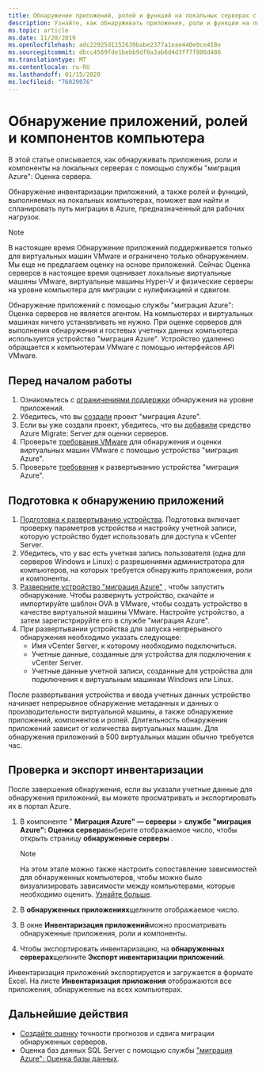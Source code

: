 ```yaml
---
title: Обнаружение приложений, ролей и функций на локальных серверах с помощью службы "миграция Azure"
description: Узнайте, как обнаруживать приложения, роли и функции на локальных серверах с помощью функции "Миграция серверов Azure".
ms.topic: article
ms.date: 11/20/2019
ms.openlocfilehash: adc22925d1152639babe2377a1eae440e0ce418e
ms.sourcegitcommit: dbcc4569fde1bebb9df0a3ab6d4d3ff7f806d486
ms.translationtype: MT
ms.contentlocale: ru-RU
ms.lasthandoff: 01/15/2020
ms.locfileid: "76029076"
---
```

# <a name="discover-machine-apps-roles-and-features"></a>Обнаружение приложений, ролей и компонентов компьютера

В этой статье описывается, как обнаруживать приложения, роли и компоненты на локальных серверах с помощью службы "миграция Azure": Оценка сервера.

Обнаружение инвентаризации приложений, а также ролей и функций, выполняемых на локальных компьютерах, поможет вам найти и спланировать путь миграции в Azure, предназначенный для рабочих нагрузок.

> [!NOTE]
> В настоящее время Обнаружение приложений поддерживается только для виртуальных машин VMware и ограничено только обнаружением. Мы еще не предлагаем оценку на основе приложений.  Сейчас Оценка серверов в настоящее время оценивает локальные виртуальные машины VMware, виртуальные машины Hyper-V и физические серверы на уровне компьютера для миграции с нулификацией и сдвигом.

Обнаружение приложений с помощью службы "миграция Azure": Оценка серверов не является агентом. На компьютерах и виртуальных машинах ничего устанавливать не нужно. При оценке серверов для выполнения обнаружения и гостевых учетных данных компьютера используется устройство "миграция Azure". Устройство удаленно обращается к компьютерам VMware с помощью интерфейсов API VMware.


## <a name="before-you-start"></a>Перед началом работы

1. Ознакомьтесь с [ограничениями поддержки](migrate-support-matrix-vmware.md#application-discovery) обнаружения на уровне приложений.
2. Убедитесь, что вы [создали](how-to-add-tool-first-time.md) проект "миграция Azure".
3. Если вы уже создали проект, убедитесь, что вы [добавили](how-to-assess.md) средство Azure Migrate: Server для оценки серверов.
4. Проверьте [требования VMware](migrate-support-matrix-vmware.md#vmware-requirements) для обнаружения и оценки виртуальных машин VMware с помощью устройства "миграция Azure".
4. Проверьте [требования](migrate-appliance.md) к развертыванию устройства "миграция Azure".

## <a name="prepare-for-app-discovery"></a>Подготовка к обнаружению приложений

1. [Подготовка к развертыванию устройства](tutorial-prepare-vmware.md). Подготовка включает проверку параметров устройства и настройку учетной записи, которую устройство будет использовать для доступа к vCenter Server.
2. Убедитесь, что у вас есть учетная запись пользователя (одна для серверов Windows и Linux) с разрешениями администратора для компьютеров, на которых требуется обнаружить приложения, роли и компоненты.
3. [Разверните устройство "миграция Azure"](how-to-set-up-appliance-vmware.md) , чтобы запустить обнаружение. Чтобы развернуть устройство, скачайте и импортируйте шаблон OVA в VMware, чтобы создать устройство в качестве виртуальной машины VMware. Настройте устройство, а затем зарегистрируйте его в службе "миграция Azure".
2. При развертывании устройства для запуска непрерывного обнаружения необходимо указать следующее:
    - Имя vCenter Server, к которому необходимо подключиться.
    - Учетные данные, созданные для устройства для подключения к vCenter Server.
    - Учетные данные учетной записи, созданные для устройства для подключения к виртуальным машинам Windows или Linux.

После развертывания устройства и ввода учетных данных устройство начинает непрерывное обнаружение метаданных и данных о производительности виртуальной машины, а также обнаружение приложений, компонентов и ролей.  Длительность обнаружения приложений зависит от количества виртуальных машин. Для обнаружения приложений в 500 виртуальных машин обычно требуется час.

## <a name="review-and-export-the-inventory"></a>Проверка и экспорт инвентаризации

После завершения обнаружения, если вы указали учетные данные для обнаружения приложений, вы можете просматривать и экспортировать их в портал Azure.

1. В компоненте " **Миграция Azure" — серверы** > **службе "миграция Azure": Оценка сервера**выберите отображаемое число, чтобы открыть страницу **обнаруженные серверы** .

    > [!NOTE]
    > На этом этапе можно также настроить сопоставление зависимостей для обнаруженных компьютеров, чтобы можно было визуализировать зависимости между компьютерами, которые необходимо оценить. [Узнайте больше](how-to-create-group-machine-dependencies.md).

2. В **обнаруженных приложениях**щелкните отображаемое число.
3. В окне **Инвентаризация приложений**можно просматривать обнаруженные приложения, роли и компоненты.
4. Чтобы экспортировать инвентаризацию, на **обнаруженных серверах**щелкните **Экспорт инвентаризации приложений**.

Инвентаризация приложений экспортируется и загружается в формате Excel. На листе **Инвентаризация приложения** отображаются все приложения, обнаруженные на всех компьютерах.

## <a name="next-steps"></a>Дальнейшие действия

- [Создайте оценку](how-to-create-assessment.md) точности прогнозов и сдвига миграции обнаруженных серверов.
- Оценка баз данных SQL Server с помощью службы ["миграция Azure": Оценка базы данных](https://docs.microsoft.com/sql/dma/dma-assess-sql-data-estate-to-sqldb?view=sql-server-2017).

